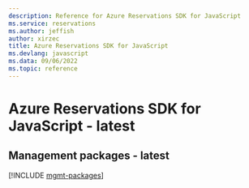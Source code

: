 ```yaml
---
description: Reference for Azure Reservations SDK for JavaScript
ms.service: reservations
ms.author: jeffish
author: xirzec
title: Azure Reservations SDK for JavaScript
ms.devlang: javascript
ms.data: 09/06/2022
ms.topic: reference
---
```

# Azure Reservations SDK for JavaScript - latest

## Management packages - latest
[!INCLUDE [mgmt-packages](reservations-mgmt-index.md)]